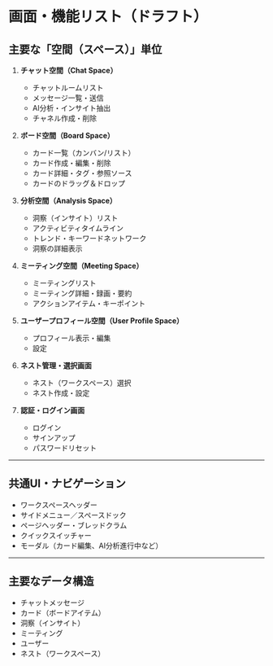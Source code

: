 # 画面・機能リスト（ドラフト）

## 主要な「空間（スペース）」単位

1. **チャット空間（Chat Space）**
   - チャットルームリスト
   - メッセージ一覧・送信
   - AI分析・インサイト抽出
   - チャネル作成・削除

2. **ボード空間（Board Space）**
   - カード一覧（カンバン/リスト）
   - カード作成・編集・削除
   - カード詳細・タグ・参照ソース
   - カードのドラッグ＆ドロップ

3. **分析空間（Analysis Space）**
   - 洞察（インサイト）リスト
   - アクティビティタイムライン
   - トレンド・キーワードネットワーク
   - 洞察の詳細表示

4. **ミーティング空間（Meeting Space）**
   - ミーティングリスト
   - ミーティング詳細・録画・要約
   - アクションアイテム・キーポイント

5. **ユーザープロフィール空間（User Profile Space）**
   - プロフィール表示・編集
   - 設定

6. **ネスト管理・選択画面**
   - ネスト（ワークスペース）選択
   - ネスト作成・設定

7. **認証・ログイン画面**
   - ログイン
   - サインアップ
   - パスワードリセット

---

## 共通UI・ナビゲーション

- ワークスペースヘッダー
- サイドメニュー／スペースドック
- ページヘッダー・ブレッドクラム
- クイックスイッチャー
- モーダル（カード編集、AI分析進行中など）

---

## 主要なデータ構造

- チャットメッセージ
- カード（ボードアイテム）
- 洞察（インサイト）
- ミーティング
- ユーザー
- ネスト（ワークスペース） 